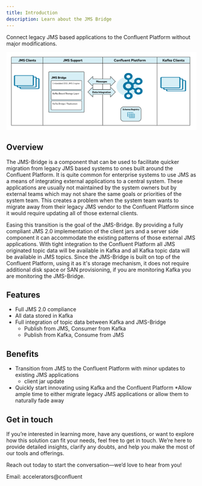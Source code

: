 ```yaml
---
title: Introduction
description: Learn about the JMS Bridge
---
```


Connect legacy JMS based applications to the Confluent Platform without major modifications.

![Overview Diagram](../../assets/overview-diagram.png)

## Overview

The JMS-Bridge is a component that can be used to facilitate quicker migration from legacy JMS based systems to ones built around the Confluent Platform. It is quite common for enterprise systems to use JMS as a means of integrating external applications to a central system. These applications are usually not maintained by the system owners but by external teams which may not share the same goals or priorities of the system team. This creates a problem when the system team wants to migrate away from their legacy JMS vendor to the Confluent Platform since it would require updating all of those external clients.

Easing this transition is the goal of the JMS-Bridge. By providing a fully compliant JMS 2.0 implementation of the client jars and a server side component it can accommodate the existing patterns of those external JMS applications. With tight integration to the Confluent Platform all JMS originated topic data will be available in Kafka and all Kafka topic data will be available in JMS topics. Since the JMS-Bridge is built on top of the Confluent Platform, using it as it's storage mechanism, it does not require additional disk space or SAN provisioning, if you are monitoring Kafka you are monitoring the JMS-Bridge.

## Features

- Full JMS 2.0 compliance
- All data stored in Kafka
- Full integration of topic data between Kafka and JMS-Bridge
    - Publish from JMS, Consumer from Kafka
    - Publish from Kafka, Consume from JMS

## Benefits

- Transition from JMS to the Confluent Platform with minor updates to existing JMS applications
    - client jar update
- Quickly start innovating using Kafka and the Confluent Platform
  \*Allow ample time to either migrate legacy JMS applications or allow them to naturally fade away

## Get in touch

If you’re interested in learning more, have any questions, or want to explore how this solution can fit your needs, feel free to get in touch. We’re here to provide detailed insights, clarify any doubts, and help you make the most of our tools and offerings. 

Reach out today to start the conversation—we’d love to hear from you!

Email: accelerators@confluent